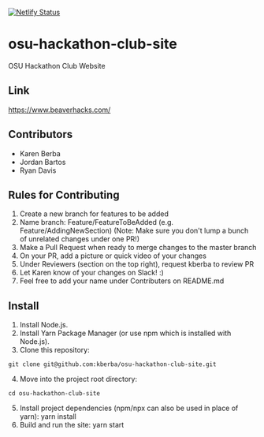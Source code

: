 [![Netlify Status](https://api.netlify.com/api/v1/badges/52d478f8-9eec-4470-90b1-f01516bda74c/deploy-status)](https://app.netlify.com/sites/osu-hackathon-club/deploys)

# osu-hackathon-club-site
OSU Hackathon Club Website

## Link
https://www.beaverhacks.com/

## Contributors
* Karen Berba
* Jordan Bartos
* Ryan Davis

## Rules for Contributing
1. Create a new branch for features to be added
2. Name branch: Feature/FeatureToBeAdded (e.g. Feature/AddingNewSection)
(Note: Make sure you don't lump a bunch of unrelated changes under one PR!)
3. Make a Pull Request when ready to merge changes to the master branch
4. On your PR, add a picture or quick video of your changes
5. Under Reviewers (section on the top right), request kberba to review PR
6. Let Karen know of your changes on Slack! :)
7. Feel free to add your name under Contributers on README.md

## Install 
1. Install Node.js.
2. Install Yarn Package Manager (or use npm which is installed with Node.js).
3. Clone this repository:
```
git clone git@github.com:kberba/osu-hackathon-club-site.git
```
4. Move into the project root directory:
```
cd osu-hackathon-club-site
```
5. Install project dependencies (npm/npx can also be used in place of yarn):
yarn install
6. Build and run the site:
yarn start
